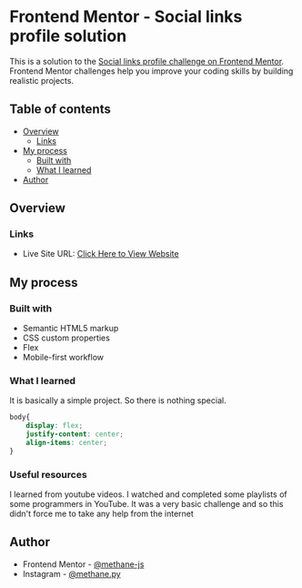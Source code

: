 # Frontend Mentor - Social links profile solution

This is a solution to the [Social links profile challenge on Frontend Mentor](https://www.frontendmentor.io/challenges/social-links-profile-UG32l9m6dQ). Frontend Mentor challenges help you improve your coding skills by building realistic projects. 

## Table of contents

- [Overview](#overview)
  - [Links](#links)
- [My process](#my-process)
  - [Built with](#built-with)
  - [What I learned](#what-i-learned)
- [Author](#author)

## Overview

### Links

- Live Site URL: [Click Here to View Website](https://social-media-links-profile-kappa.vercel.app)

## My process

### Built with

- Semantic HTML5 markup
- CSS custom properties
- Flex
- Mobile-first workflow

### What I learned

It is basically a simple project. So there is nothing special.

```css
body{
    display: flex;
    justify-content: center;
    align-items: center;
}
```

### Useful resources

I learned from youtube videos. I watched and completed some playlists of some programmers in YouTube. It was a very basic challenge and so this didn't force me to take any help from the internet

## Author

- Frontend Mentor - [@methane-js](https://www.frontendmentor.io/profile/methane-js)
- Instagram - [@methane.py](https://www.instagram.com/methane.py/)

